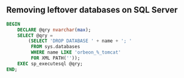 

## Removing leftover databases on SQL Server

```sql
BEGIN
    DECLARE @qry nvarchar(max);
    SELECT @qry = 
        (SELECT 'DROP DATABASE ' + name + '; ' 
         FROM sys.databases 
         WHERE name LIKE 'orbeon_%_tomcat'
         FOR XML PATH(''));
    EXEC sp_executesql @qry;
END;  
```
